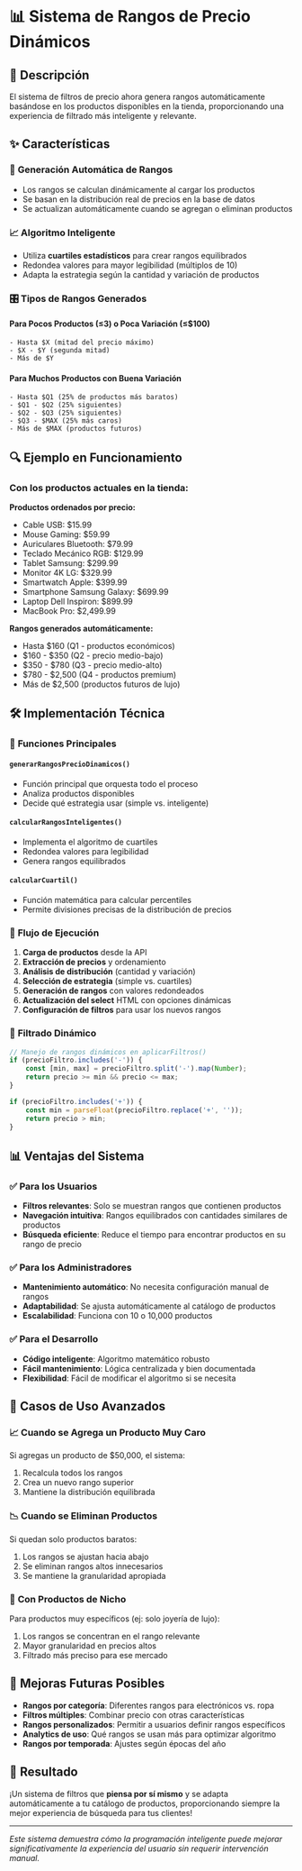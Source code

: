 # 📊 Sistema de Rangos de Precio Dinámicos

## 🎯 Descripción

El sistema de filtros de precio ahora genera rangos automáticamente basándose en los productos disponibles en la tienda, proporcionando una experiencia de filtrado más inteligente y relevante.

## ✨ Características

### 🔢 **Generación Automática de Rangos**
- Los rangos se calculan dinámicamente al cargar los productos
- Se basan en la distribución real de precios en la base de datos
- Se actualizan automáticamente cuando se agregan o eliminan productos

### 📈 **Algoritmo Inteligente**
- Utiliza **cuartiles estadísticos** para crear rangos equilibrados
- Redondea valores para mayor legibilidad (múltiplos de 10)
- Adapta la estrategia según la cantidad y variación de productos

### 🎛️ **Tipos de Rangos Generados**

#### Para Pocos Productos (≤3) o Poca Variación (≤$100)
```
- Hasta $X (mitad del precio máximo)
- $X - $Y (segunda mitad)
- Más de $Y
```

#### Para Muchos Productos con Buena Variación
```
- Hasta $Q1 (25% de productos más baratos)
- $Q1 - $Q2 (25% siguientes)
- $Q2 - $Q3 (25% siguientes)
- $Q3 - $MAX (25% más caros)
- Más de $MAX (productos futuros)
```

## 🔍 Ejemplo en Funcionamiento

### Con los productos actuales en la tienda:

**Productos ordenados por precio:**
- Cable USB: $15.99
- Mouse Gaming: $59.99
- Auriculares Bluetooth: $79.99
- Teclado Mecánico RGB: $129.99
- Tablet Samsung: $299.99
- Monitor 4K LG: $329.99
- Smartwatch Apple: $399.99
- Smartphone Samsung Galaxy: $699.99
- Laptop Dell Inspiron: $899.99
- MacBook Pro: $2,499.99

**Rangos generados automáticamente:**
- Hasta $160 (Q1 - productos económicos)
- $160 - $350 (Q2 - precio medio-bajo)
- $350 - $780 (Q3 - precio medio-alto)
- $780 - $2,500 (Q4 - productos premium)
- Más de $2,500 (productos futuros de lujo)

## 🛠️ Implementación Técnica

### 📍 **Funciones Principales**

#### `generarRangosPrecioDinamicos()`
- Función principal que orquesta todo el proceso
- Analiza productos disponibles
- Decide qué estrategia usar (simple vs. inteligente)

#### `calcularRangosInteligentes()`
- Implementa el algoritmo de cuartiles
- Redondea valores para legibilidad
- Genera rangos equilibrados

#### `calcularCuartil()`
- Función matemática para calcular percentiles
- Permite divisiones precisas de la distribución de precios

### 🔄 **Flujo de Ejecución**

1. **Carga de productos** desde la API
2. **Extracción de precios** y ordenamiento
3. **Análisis de distribución** (cantidad y variación)
4. **Selección de estrategia** (simple vs. cuartiles)
5. **Generación de rangos** con valores redondeados
6. **Actualización del select** HTML con opciones dinámicas
7. **Configuración de filtros** para usar los nuevos rangos

### 🎨 **Filtrado Dinámico**

```javascript
// Manejo de rangos dinámicos en aplicarFiltros()
if (precioFiltro.includes('-')) {
    const [min, max] = precioFiltro.split('-').map(Number);
    return precio >= min && precio <= max;
}

if (precioFiltro.includes('+')) {
    const min = parseFloat(precioFiltro.replace('+', ''));
    return precio > min;
}
```

## 📊 **Ventajas del Sistema**

### ✅ **Para los Usuarios**
- **Filtros relevantes**: Solo se muestran rangos que contienen productos
- **Navegación intuitiva**: Rangos equilibrados con cantidades similares de productos
- **Búsqueda eficiente**: Reduce el tiempo para encontrar productos en su rango de precio

### ✅ **Para los Administradores**
- **Mantenimiento automático**: No necesita configuración manual de rangos
- **Adaptabilidad**: Se ajusta automáticamente al catálogo de productos
- **Escalabilidad**: Funciona con 10 o 10,000 productos

### ✅ **Para el Desarrollo**
- **Código inteligente**: Algoritmo matemático robusto
- **Fácil mantenimiento**: Lógica centralizada y bien documentada
- **Flexibilidad**: Fácil de modificar el algoritmo si se necesita

## 🔮 **Casos de Uso Avanzados**

### 📈 **Cuando se Agrega un Producto Muy Caro**
Si agregas un producto de $50,000, el sistema:
1. Recalcula todos los rangos
2. Crea un nuevo rango superior
3. Mantiene la distribución equilibrada

### 📉 **Cuando se Eliminan Productos**
Si quedan solo productos baratos:
1. Los rangos se ajustan hacia abajo
2. Se eliminan rangos altos innecesarios
3. Se mantiene la granularidad apropiada

### 🎯 **Con Productos de Nicho**
Para productos muy específicos (ej: solo joyería de lujo):
1. Los rangos se concentran en el rango relevante
2. Mayor granularidad en precios altos
3. Filtrado más preciso para ese mercado

## 🚀 **Mejoras Futuras Posibles**

- **Rangos por categoría**: Diferentes rangos para electrónicos vs. ropa
- **Filtros múltiples**: Combinar precio con otras características
- **Rangos personalizados**: Permitir a usuarios definir rangos específicos
- **Analytics de uso**: Qué rangos se usan más para optimizar algoritmo
- **Rangos por temporada**: Ajustes según épocas del año

## 🎉 **Resultado**

¡Un sistema de filtros que **piensa por sí mismo** y se adapta automáticamente a tu catálogo de productos, proporcionando siempre la mejor experiencia de búsqueda para tus clientes!

---

*Este sistema demuestra cómo la programación inteligente puede mejorar significativamente la experiencia del usuario sin requerir intervención manual.*

